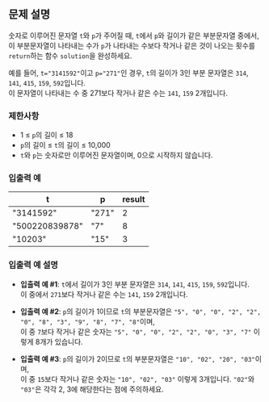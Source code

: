 ## 문제 설명

숫자로 이루어진 문자열 `t`와 `p`가 주어질 때, `t`에서 `p`와 길이가 같은 부분문자열 중에서,  
이 부분문자열이 나타내는 수가 `p`가 나타내는 수보다 작거나 같은 것이 나오는 횟수를 `return`하는 함수 `solution`을 완성하세요.

예를 들어, `t="3141592"`이고 `p="271"`인 경우, `t`의 길이가 3인 부분 문자열은 `314`, `141`, `415`, `159`, `592`입니다.  
이 문자열이 나타내는 수 중 271보다 작거나 같은 수는 `141`, `159` 2개입니다.

### 제한사항
- 1 ≤ `p`의 길이 ≤ 18
- `p`의 길이 ≤ `t`의 길이 ≤ 10,000
- `t`와 `p`는 숫자로만 이루어진 문자열이며, 0으로 시작하지 않습니다.

### 입출력 예

| t              | p    | result |
|----------------|------|--------|
| "3141592"      | "271" | 2      |
| "500220839878" | "7"   | 8      |
| "10203"        | "15"  | 3      |

### 입출력 예 설명

- **입출력 예 #1**: `t`에서 길이가 3인 부분 문자열은 `314`, `141`, `415`, `159`, `592`입니다.  
  이 중에서 `271`보다 작거나 같은 수는 `141`, `159` 2개입니다.
  
- **입출력 예 #2**: `p`의 길이가 1이므로 `t`의 부분문자열은 `"5", "0", "0", "2", "2", "0", "8", "3", "9", "8", "7", "8"`이며,  
  이 중 `7`보다 작거나 같은 숫자는 `"5", "0", "0", "2", "2", "0", "3", "7"` 이렇게 8개가 있습니다.
  
- **입출력 예 #3**: `p`의 길이가 2이므로 `t`의 부분문자열은 `"10", "02", "20", "03"`이며,  
  이 중 `15`보다 작거나 같은 숫자는 `"10", "02", "03"` 이렇게 3개입니다. `"02"`와 `"03"`은 각각 2, 3에 해당한다는 점에 주의하세요.
